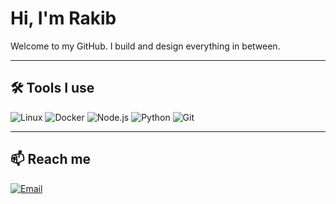 # Hi, I'm Rakib


Welcome to my GitHub. I build and design everything in between.

---

## 🛠 Tools I use

![Linux](https://img.shields.io/badge/Linux-FCC624?style=flat&logo=linux&logoColor=black)
![Docker](https://img.shields.io/badge/Docker-2496ED?style=flat&logo=docker&logoColor=white)
![Node.js](https://img.shields.io/badge/Node.js-339933?style=flat&logo=nodedotjs&logoColor=white)
![Python](https://img.shields.io/badge/Python-3776AB?style=flat&logo=python&logoColor=white)
![Git](https://img.shields.io/badge/Git-F05032?style=flat&logo=git&logoColor=white)

---

## 📫 Reach me

[![Email](https://img.shields.io/badge/Email-a@l--0.top-blue?style=flat&logo=gmail&logoColor=white)](mailto:a@l-0.top)
